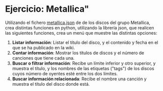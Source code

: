 # Ejercicio: Metallica"

Utilizando el fichero [metallica.json](metallica.json) de de los discos del grupo Metallica, crea distintas funciones en python, utilizando la librería json, que realicen las siguientes funciones, crea un menú que muestre las distintas opciones:

1. **Listar información**: Listar el título del disco, y el contenido y fecha en el que se ha publicado en la wiki.
2. **Contar información**: Mostrar los títulos de discos y el número de canciones que tiene cada una.
3. **Buscar o filtrar información**: Recibe un límite inferior y otro superior, y muestra el título, y los nombres de las etiquetas ("tags") de los discos cuyos número de oyentes esté entre los dos límites.
4. **Buscar información relacionada**: Recibe el nombre una canción y muestra el título del disco donde está.